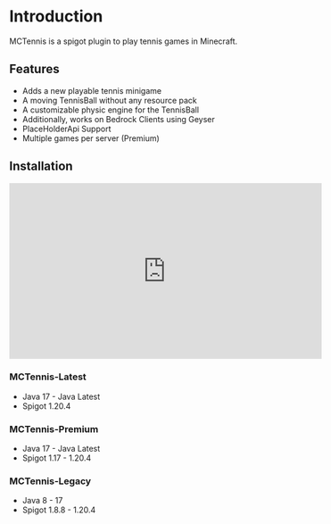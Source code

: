 # Introduction

MCTennis is a spigot plugin to play tennis games in Minecraft.

## Features

* Adds a new playable tennis minigame
* A moving TennisBall without any resource pack
* A customizable physic engine for the TennisBall
* Additionally, works on Bedrock Clients using Geyser
* PlaceHolderApi Support
* Multiple games per server (Premium)

## Installation

<iframe width="560" height="315" src="https://www.youtube.com/embed/-3mpq7nGH9o?si=sQW323rrxDAnDTvk" title="YouTube video player" frameborder="0" allow="accelerometer; autoplay; clipboard-write; encrypted-media; gyroscope; picture-in-picture; web-share" allowfullscreen></iframe>

### MCTennis-Latest

* Java 17 - Java Latest
* Spigot 1.20.4

### MCTennis-Premium

* Java 17 - Java Latest
* Spigot 1.17 - 1.20.4

### MCTennis-Legacy

* Java 8 - 17
* Spigot 1.8.8 - 1.20.4
